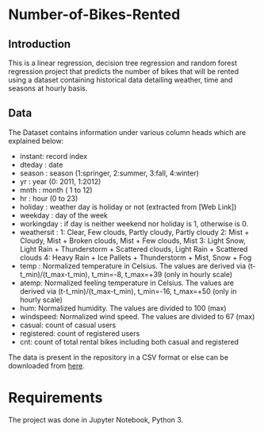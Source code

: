 # Number-of-Bikes-Rented

## Introduction

This is a linear regression, decision tree regression and random forest regression project that predicts the number of bikes that will be rented using a dataset containing historical data detailing weather, time and seasons at hourly basis.

## Data

The Dataset contains information under various column heads which are explained below:

- instant: record index
- dteday : date
- season : season (1:springer, 2:summer, 3:fall, 4:winter)
- yr : year (0: 2011, 1:2012)
- mnth : month ( 1 to 12)
- hr : hour (0 to 23)
- holiday : weather day is holiday or not (extracted from [Web Link])
- weekday : day of the week
- workingday : if day is neither weekend nor holiday is 1, otherwise is 0.
- weathersit : 1: Clear, Few clouds, Partly cloudy, Partly cloudy
               2: Mist + Cloudy, Mist + Broken clouds, Mist + Few clouds, Mist
               3: Light Snow, Light Rain + Thunderstorm + Scattered clouds, Light Rain + Scattered clouds
               4: Heavy Rain + Ice Pallets + Thunderstorm + Mist, Snow + Fog
- temp : Normalized temperature in Celsius. The values are derived via (t-t_min)/(t_max-t_min), t_min=-8, t_max=+39 (only in hourly scale)
- atemp: Normalized feeling temperature in Celsius. The values are derived via (t-t_min)/(t_max-t_min), t_min=-16, t_max=+50 (only in hourly scale)
- hum: Normalized humidity. The values are divided to 100 (max)
- windspeed: Normalized wind speed. The values are divided to 67 (max)
- casual: count of casual users
- registered: count of registered users
- cnt: count of total rental bikes including both casual and registered

The data is present in the repository in a CSV format or else can be downloaded from [here](https://archive.ics.uci.edu/ml/datasets/bike+sharing+dataset).

# Requirements

The project was done in Jupyter Notebook, Python 3.
